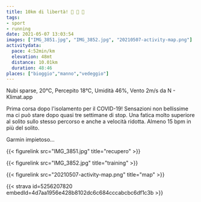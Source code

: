 ```yaml
---
title: 10km di libertà! 🦠 🦠 🦠
tags:
- sport
- running
date: 2021-05-07 13:03:54
images: ["IMG_3851.jpg", "IMG_3852.jpg", "20210507-activity-map.png"]
activitydata:
  pace: 4:52min/km
  elevation: 48mt
  distance: 10.01km
  duration: 48:46
places: ["bioggio","manno","vedeggio"]
---
```


Nubi sparse, 20°C, Percepito 18°C, Umidità 46%, Vento 2m/s da N - Klimat.app

<!--more-->

Prima corsa dopo l'isolamento per il COVID-19!
Sensazioni non bellissime ma ci può stare dopo quasi tre settimane di stop. 
Una fatica molto superiore al solito sullo stesso percorso e anche a velocità ridotta. Almeno 15 bpm in più del solito.

Garmin impietoso...

{{< figurelink src="IMG_3851.jpg" title="recupero" >}}

{{< figurelink src="IMG_3852.jpg" title="training" >}}



{{< figurelink src="20210507-activity-map.png" title="map" >}}


{{< strava id=5256207820 embedId=4d7aa1956e428b8102dc6c684cccabcbc6df1c3b >}}
